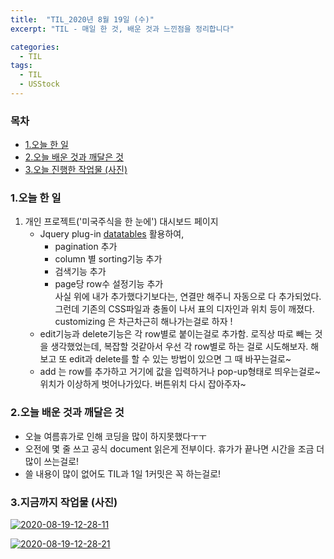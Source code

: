 ```yaml
---
title:  "TIL_2020년 8월 19일 (수)"
excerpt: "TIL - 매일 한 것, 배운 것과 느낀점을 정리합니다"

categories:
  - TIL
tags:
  - TIL
  - USStock
---
```



<h3>목차</h3>

- [1.오늘 한 일](#1오늘-한-일)
- [2.오늘 배운 것과 깨달은 것](#2오늘-배운-것과-깨달은-것)
- [3.오늘 진행한 작업물 (사진)](#3오늘-진행한-작업물-사진)
  

### 1.오늘 한 일

1. 개인 프로젝트('미국주식을 한 눈에') 대시보드 페이지
   - Jquery plug-in [datatables](https://datatables.net/) 활용하여,
     - pagination 추가
     - column 별 sorting기능 추가
     - 검색기능 추가
     - page당 row수 설정기능 추가      
     사실 위에 내가 추가했다기보다는, 연결만 해주니 자동으로 다 추가되었다.
     그런데 기존의 CSS파일과 충돌이 나서 표의 디자인과 위치 등이 깨졌다.
     customizing 은 차근차근히 해나가는걸로 하자 !
   - edit기능과 delete기능은 각 row별로 붙이는걸로 추가함.
     로직상 따로 빼는 것을 생각했었는데, 복잡할 것같아서 우선 각 row별로 하는 걸로 시도해보자.
     해보고 또 edit과 delete를 할 수 있는 방법이 있으면 그 때 바꾸는걸로~
   - add 는 row를 추가하고 거기에 값을 입력하거나 pop-up형태로 띄우는걸로~
     위치가 이상하게 벗어나가있다. 버튼위치 다시 잡아주자~


### 2.오늘 배운 것과 깨달은 것

- 오늘 여름휴가로 인해 코딩을 많이 하지못했다ㅜㅜ
- 오전에 몇 줄 쓰고 공식 document 읽은게 전부이다. 휴가가 끝나면 시간을 조금 더 많이 쓰는걸로!
- 쓸 내용이 많이 없어도 TIL과 1일 1커밋은 꼭 하는걸로!   


### 3.지금까지 작업물 (사진)

<a href="https://ibb.co/BNG9Csg"><img src="https://i.ibb.co/xHYN75M/2020-08-19-12-28-11.png" alt="2020-08-19-12-28-11" border="0"></a>

<a href="https://ibb.co/qkmSVNR"><img src="https://i.ibb.co/KFVPS29/2020-08-19-12-28-21.png" alt="2020-08-19-12-28-21" border="0"></a>



